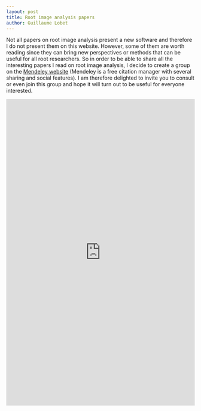 ```yaml
---
layout: post
title: Root image analysis papers
author: Guillaume Lobet
---
```


Not all papers on root image analysis present a new software and therefore I do not present them on this website. However, some of them are worth reading since they can bring new perspectives or methods that can be useful for all root researchers. So in order to be able to share all the interesting papers I read on root image analysis, I decide to create a group on the [Mendeley website](http://www.mendeley.com) (Mendeley is a free citation manager with several sharing and social features). I am therefore delighted to invite you to consult or even join this group and hope it will turn out to be useful for everyone interested.

<div align="center"><iframe style="width: 100%; height: 820px;" src="http://www.mendeley.com/groups/2469541/root-image-analysis/widget/17/10/" frameborder="0"></iframe></div>
